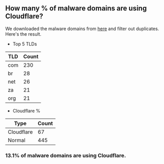 ## How many % of malware domains are using Cloudflare?


We downloaded the malware domains from [here](https://urlhaus.abuse.ch) and filter out duplicates.
Here's the result.


[//]: # (start replacement)


- Top 5 TLDs

| TLD | Count |
| --- | --- |
| com | 230 |
| br | 28 |
| net | 26 |
| za | 21 |
| org | 21 |


- Cloudflare %

| Type | Count |
| --- | --- |
| Cloudflare | 67 |
| Normal | 445 |


### 13.1% of malware domains are using Cloudflare.
